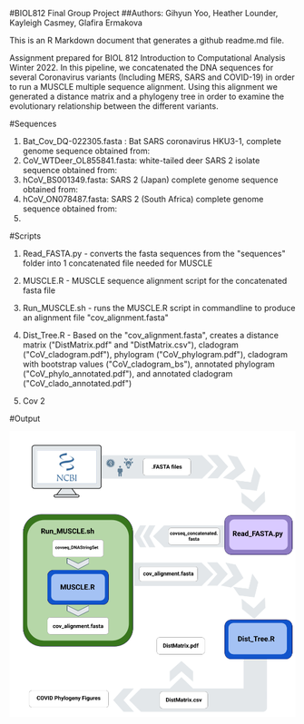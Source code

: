
#BIOL812 Final Group Project
##Authors: Gihyun Yoo, Heather Lounder, Kayleigh Casmey, Glafira Ermakova

This is an R Markdown document that generates a github readme.md file.

Assignment prepared for BIOL 812 Introduction to Computational Analysis Winter 2022. In this pipeline, we concatenated the DNA sequences for several Coronavirus variants (Including MERS, SARS and COVID-19) in order to run a MUSCLE multiple sequence alignment. Using this alignment we generated a distance matrix and a phylogeny tree in order to examine the evolutionary relationship between the different variants. 

#Sequences
1. Bat_Cov_DQ-022305.fasta : Bat SARS coronavirus HKU3-1, complete genome
   sequence obtained from: 
2. CoV_WTDeer_OL855841.fasta: white-tailed deer SARS 2 isolate
   sequence obtained from:
3. hCoV_BS001349.fasta: SARS 2 (Japan) complete genome
   sequence obtained from:
4. hCoV_ON078487.fasta: SARS 2 (South Africa) complete genome 
   sequence obtained from:
5. 
#Scripts
1. Read_FASTA.py - converts the fasta sequences from the "sequences" folder    into 1 concatenated file needed for MUSCLE
2. MUSCLE.R - MUSCLE sequence alignment script for the concatenated fasta      file
3. Run_MUSCLE.sh - runs the MUSCLE.R script in commandline to produce an       alignment file "cov_alignment.fasta"
4. Dist_Tree.R - Based on the "cov_alignment.fasta", creates a distance        matrix ("DistMatrix.pdf" and "DistMatrix.csv"), cladogram
   ("CoV_cladogram.pdf"), phylogram ("CoV_phylogram.pdf"), cladogram with      bootstrap values ("CoV_cladogram_bs"), annotated phylogram                  ("CoV_phylo_annotated.pdf"), and annotated cladogram                        ("CoV_clado_annotated.pdf")

5. Cov 2

#Output



![pipeline for the BIOL 812 assignment](./Pipeline.png)

